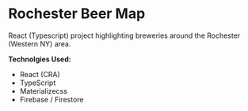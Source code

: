 # Rochester Beer Map

React (Typescript) project highlighting breweries around the Rochester (Western NY) area.

**Technolgies Used:**
- React (CRA)
- TypeScript
- Materializecss
- Firebase / Firestore
